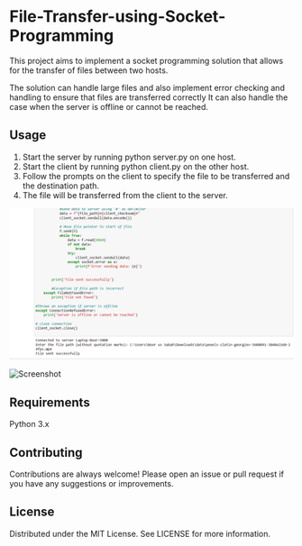 # File-Transfer-using-Socket-Programming
This project aims to implement a socket programming solution that allows for the transfer of files between two hosts.

The solution can handle large files and also implement error checking and handling to ensure that files are
transferred correctly It can also handle the case when the server is offline or cannot be reached.


## Usage

1. Start the server by running python server.py on one host.
2. Start the client by running python client.py on the other host.
3. Follow the prompts on the client to specify the file to be transferred and the destination path.
4. The file will be transferred from the client to the server.

![Sample Screenshot](screenshot.png)

![Screenshot](https://user-images.githubusercontent.com/128460719/235200702-9d6ded17-544b-4d3c-96b4-ca32f9206cd4.png)


                                                                                                   
## Requirements
Python 3.x

## Contributing
Contributions are always welcome! Please open an issue or pull request if you have any suggestions or improvements.

## License
Distributed under the MIT License. See LICENSE for more information.

